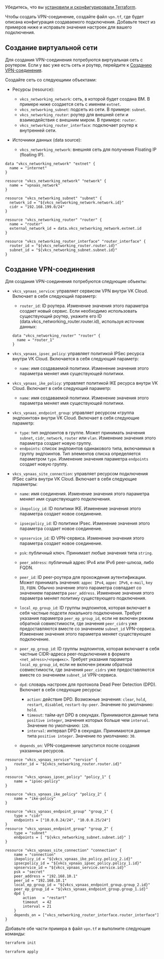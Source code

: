 <warn>

Убедитесь, что вы [установили и сконфигурировали Terraform](../../../quick-start).

</warn>

Чтобы создать VPN-соединение, создайте файл `vpn.tf`, где будет описана конфигурация создаваемого подключения. Добавьте текст из примеров ниже и исправьте значения настроек для вашего подключения.

## Создание виртуальной сети

Для создания VPN-соединения потребуются виртуальная сеть с роутером. Если у вас уже есть сеть и роутер, перейдите к [Созданию VPN-соединения](#sozdanie_vpn_soedineniya).

Создайте сеть со следующими объектами:

- Ресурсы (resource):

  - `vkcs_networking_network`: сеть, в которой будет создана ВМ. В примере ниже создается сеть с именем `extnet`.
  - `vkcs_networking_subnet`: подсеть из сети. В примере: `subnet`.
  - `vkcs_networking_router`: роутер для внешней сети и взаимодействия с внешним миром. В примере: `router`.
  - `vkcs_networking_router_interface`: подключает роутер к внутренней сети.

- Источники данных (data source):

  - `vkcs_networking_network`: внешняя сеть для получения Floating IP (floating IP).

```hcl
data "vkcs_networking_network" "extnet" {
  name = "internet"
}

resource "vkcs_networking_network" "network" {
  name = "vpnaas_network"
}

resource "vkcs_networking_subnet" "subnet" {
  network_id = "${vkcs_networking_network.network.id}"
  cidr = "192.168.199.0/24"
}

resource "vkcs_networking_router" "router" {
  name = "router"
  external_network_id = data.vkcs_networking_network.extnet.id
}

resource "vkcs_networking_router_interface" "router_interface" {
  router_id = "${vkcs_networking_router.router.id}"
  subnet_id = "${vkcs_networking_subnet.subnet.id}"
}
```

## Создание VPN-соединения

Для создания VPN-соединения потребуются следующие объекты:

- `vkcs_vpnaas_service`: управляет сервисом VPN внутри VK Cloud. Включает в себя следующий параметр:

  - `router_id`: ID роутера. Изменение значения этого параметра создает новый сервис. Если необходимо использовать существующий роутер, укажите его ID (data.vkcs_networking_router.router.id), используя источник данных:

  ```hcl
  data "vkcs_networking_router" "router" {
    name = "router_1"
  }
  ```

- `vkcs_vpnaas_ipsec_policy`: управляет политикой IPSec ресурса внутри VK Cloud. Включается в себя следующий параметр:

  - `name`: имя создаваемой политики. Изменение значения этого параметра меняет имя существующей политики.

- `vkcs_vpnaas_ike_policy`: управляет политикой IKE ресурса внутри VK Cloud. Включает в себя следующий параметр:

  - `name`: имя создаваемой политики. Изменение значения этого параметра меняет имя существующей политики.

- `vkcs_vpnaas_endpoint_group`: управляет ресурсом «группа эндпоинтов» внутри VK Cloud. Включает в себя следующие параметр:

  - `type`: тип эндпоинтов в группе. Может принимать значения `subnet`, `cidr`, `network`, `router` или `vlan`. Изменение значения этого параметра создает новую группу.
  - `endpoints`: список эндпоинтов одинакового типа, включаемых в группу эндпоинтов. Тип элементов списка определяется параметром `type`. Изменение значения параметра `endpoints` создает новую группу.

- `vkcs_vpnaas_site_connection`: управляет ресурсом подключения IPSec сайта внутри VK Cloud. Включает в себя следующие параметры:

  - `name`: имя соединения. Изменение значения этого параметра меняет имя существующего подключения.
  - `ikepolicy_id`: ID политики IKE. Изменение значения этого параметра создает новое соединение.
  - `ipsecpolicy_id`: ID политики IPsec. Изменение значения этого параметра создает новое соединение.
  - `vpnservice_id`: ID VPN-сервиса. Изменение значения этого параметра создает новое соединение.
  - `psk`: публичный ключ. Принимает любые значения типа `string`.
  - `peer_address`: публичный адрес IPv4 или IPv6 peer-шлюза, либо FQDN.
  - `peer_id`: ID peer-роутера для прохождения аутентификации. Может принимать значения: `адрес IPv4`, `адрес IPv6`, `e-mail`, `key ID`, `FQDN`. Обычно значение этого параметра совпадает со значением параметра `peer_address`. Изменение значения этого параметра меняет политику существующего подключения.
  - `local_ep_group_id`: ID группы эндпоинтов, которая включает в себя частные подсети локального подключения. Требует указания параметра `peer_ep_group_id`, если не включен режим обратной совместимости, где значения `peer_cidrs` уже предоставляются вместе со значением `subnet_id` VPN-сервиса. Изменение значения этого параметра меняет существующее подключение.
  - `peer_ep_group_id`: ID группы эндпоинтов, которая включает в себя частные CIDR-адреса peer-подключения в формате `<net_adress>/<префикс>`. Требует указания параметра `local_ep_group_id`, если не включен режим обратной совместимости, где  значения `peer_cidrs` уже предоставляются вместе со значением `subnet_id` VPN-сервиса.
  - `dpd`: словарь настроек для протокола Dead Peer Detection (DPD). Включает в себя следующие ресурсы:

    - `action`: действие DPD. Возможные значения: `clear`, `hold`, `restart`, `disabled`, `restart-by-peer`. Значение по умолчанию: `hold`.
    - `timeout`: тайм-аут DPD в секундах. Принимаются данные типа `positive integer`, значения которых больше чем `interval`. Значение по умолчанию: `120`.
    - `interval`: интервал DPD в секундах. Принимаются данные типа `positive integer`. Значение по умолчанию: `30`.

  - `depends_on`: VPN-соединение запустится после создания указанных ресурсов.

```hcl
resource "vkcs_vpnaas_service" "service" {
    router_id = "${vkcs_networking_router.router.id}"
}

resource "vkcs_vpnaas_ipsec_policy" "policy_1" {
    name = "ipsec-policy"
}

resource "vkcs_vpnaas_ike_policy" "policy_2" {
    name = "ike-policy"
}

resource "vkcs_vpnaas_endpoint_group" "group_1" {
	type = "cidr"
	endpoints = ["10.0.0.24/24", "10.0.0.25/24"]
}
resource "vkcs_vpnaas_endpoint_group" "group_2" {
	type = "subnet"
	endpoints = [ "${vkcs_networking_subnet.subnet.id}" ]
}

resource "vkcs_vpnaas_site_connection" "connection" {
	name = "connection"
	ikepolicy_id = "${vkcs_vpnaas_ike_policy.policy_2.id}"
	ipsecpolicy_id = "${vkcs_vpnaas_ipsec_policy.policy_1.id}"
	vpnservice_id = "${vkcs_vpnaas_service.service.id}"
	psk = "secret"
	peer_address = "192.168.10.1"
	peer_id = "192.168.10.1"
	local_ep_group_id = "${vkcs_vpnaas_endpoint_group.group_2.id}"
	peer_ep_group_id = "${vkcs_vpnaas_endpoint_group.group_1.id}"
	dpd {
		action   = "restart"
		timeout  = 42
		interval = 21
	}
	depends_on = ["vkcs_networking_router_interface.router_interface"]
}
```

Добавьте обе части примера в файл `vpn.tf` и выполните следующие команды:

```bash
terraform init
```
```bash
terraform apply
```
